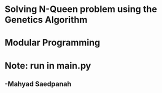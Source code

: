 # Solving N-Queen problem using the Genetics Algorithm
# Modular Programming
# Note: run in main.py
## -Mahyad Saedpanah
